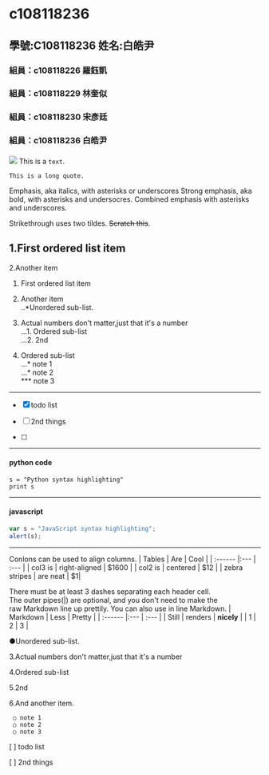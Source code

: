 # c108118236
## 學號:C108118236  姓名:白皓尹
### 組員：c108118226 羅鈺凱
### 組員：c108118229 林奎似
### 組員：c108118230 宋彥廷
### 組員：c108118236 白皓尹
#### 
![](https://www.nkust.edu.tw/var/file/0/1000/img/513/182513897.png "")
This is a ` text `.

 ```
 This is a long quote.
 ```
Emphasis, aka italics, with asterisks or underscores
Strong emphasis, aka bold, with asterisks and undersocres.
Combined emphasis with asterisks and underscores.

Strikethrough uses two tildes. ~~Scratch this~~.

1.First ordered list item
---

2.Another item
1. First ordered list item

2. Another item  
..*Unordered sub-list.

3. Actual numbers don't matter,just that it's a number  
 ...1. Ordered sub-list  
 ...2. 2nd

4. Ordered sub-list  
 ...* note 1  
 ...* note 2  
 *** note 3

 ---

- [x] todo list

- [ ] 2nd things
- [ ] 
---

#### python code
```
s = "Python syntax highlighting"
print s
```

---

#### javascript
```javascript
var s = "JavaScript syntax highlighting";
alert(s);
```

---

Conlons can be used to align columns.
| Tables | Are | Cool |
| :------ |:--- | :--- |
| col3 is | right-aligned | $1600 |
| col2 is | centered | $12 |
| zebra stripes | are neat | $1|

There must be at least 3 dashes separating each header cell.  
The outer pipes(|) are optional, and you don't need to make the  
raw Markdown line up prettily. You can also use in line Markdown.
| Markdown | Less | Pretty |
| :------ |:--- | :--- |
| Still | renders | **nicely** |
| 1 | 2 | 3 |

●Unordered sub-list.

3.Actual numbers don't matter,just that it's a number

4.Ordered sub-list

5.2nd

6.And another item.

     ○ note 1
     ○ note 2
     ○ note 3

[ ] todo list

[ ] 2nd things
